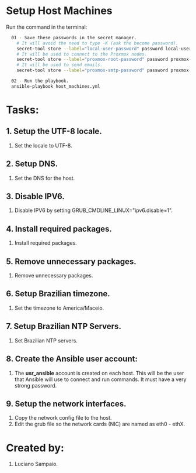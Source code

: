 # Setup Host Machines

Run the command in the terminal:
```bash
  01 - Save these passwords in the secret manager.
    # It will avoid the need to type -K (ask the become password).
    secret-tool store --label="local-user-password" password local-user-password
    # It will be used to connect to the Proxmox nodes.
    secret-tool store --label="proxmox-root-password" password proxmox-root-password
    # It will be used to send emails.
    secret-tool store --label="proxmox-smtp-password" password proxmox-smtp-password

  02 - Run the playbook.
  ansible-playbook host_machines.yml
```

# Tasks:

## 1. Setup the UTF-8 locale.
  1. Set the locale to UTF-8.

## 2. Setup DNS.
  1. Set the DNS for the host.

## 3. Disable IPV6.
  1. Disable IPV6 by setting GRUB_CMDLINE_LINUX="ipv6.disable=1".

## 4. Install required packages.
  1. Install required packages.

## 5. Remove unnecessary packages.
  1. Remove unnecessary packages.

## 6. Setup Brazilian timezone.
  1. Set the timezone to America/Maceio.

## 7. Setup Brazilian NTP Servers.
  1. Set Brazilian NTP servers.

## 8. Create the Ansible user account:
  1. The **usr_ansible** account is created on each host. This will be the user that Ansible will use to connect and run commands. It must have a very strong password.

## 9. Setup the network interfaces.
  1. Copy the network config file to the host.
  1. Edit the grub file so the network cards (NIC) are named as eth0 - ethX.

# Created by:

1. Luciano Sampaio.